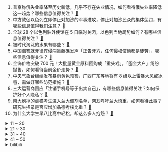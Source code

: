 1. 普京称俄失业率降至历史新低，几乎不存在失业情况，如何看待俄失业率降低这一趋势？哪些信息值得关注？ [:link:](https://www.zhihu.com/question/651937191)
2. 中方敦促以色列立即停止对加沙的军事进攻，停止对加沙民众的集体惩罚，有哪些信息值得我们注意？ [:link:](https://www.zhihu.com/question/651883530)
3. 全球 28 个以色列驻外使馆在 5 日临时关闭，以色列当地局势如何？有哪些信息值得关注？ [:link:](https://www.zhihu.com/question/651879239)
4. 被时代淘汰的水果有哪些？ [:link:](https://www.zhihu.com/question/646904142)
5. 中国海警就菲律宾侵闯鲎藤礁发声「正告菲方，任何侵权伎俩都是徒劳」，哪些信息值得关注？ [:link:](https://www.zhihu.com/question/651941145)
6. 金饰价格突破 700 元！大批量黄金原料回购成「重头戏」，「囤金大户」纷纷抛售，如何看待当前金价走势？ [:link:](https://www.zhihu.com/question/651962373)
7. 中央气象台继续发布暴雨黄色预警，广西广东等地将有 8 级以上雷暴大风或冰雹，需做好哪些防范措施？ [:link:](https://www.zhihu.com/question/651886287)
8. 三大运营商回应「注销手机号等于出卖自己」，有哪些信息值得关注？如何保护好个人隐私？ [:link:](https://www.zhihu.com/question/651875229)
9. 南大刷掉的虐猫考生进入兰大调剂名单，网友呼吁兰大慎重，如何看待此事？研究生招录是否应增加品德考核比重？ [:link:](https://www.zhihu.com/question/651939361)
10. 为什么大学生早八比高中轻松，却这么多人抱怨？ [:link:](https://www.zhihu.com/question/651278366)
<details>
<summary>11 ~ 20</summary>

11. 国民品牌汇源推出纯榨香菜汁，网友晒单「购买送呕吐袋」，有哪些信息值得关注？ [:link:](https://www.zhihu.com/question/651904127)
12. 仅 3 个多月，今年 10 家老牌百货已「阵亡」，百货零售面临哪些困难？该如何解决？ [:link:](https://www.zhihu.com/question/651876029)
13. 美国就业数据强劲，黄金原油又新高，美联储将会降息还是加息？哪些信息值得关注？ [:link:](https://www.zhihu.com/question/651967660)
14. 2024LCK春季赛胜者组决赛GEN 3：1 HLE挺进决赛，拿到MSI门票，如何评价这场比赛？ [:link:](https://www.zhihu.com/question/651933054)
15. 现在你身边的留守儿童还多吗？ [:link:](https://www.zhihu.com/question/651803417)
16. 狼王加内特当年仅第5顺位被选中，他前面的4人都是谁？都有什么成就？ [:link:](https://www.zhihu.com/question/639670030)
17. 多方回应「骑手出事故后情绪崩溃」，平台管理机制是否存在问题？有哪些信息值得关注？ [:link:](https://www.zhihu.com/question/651883147)
18. 包头市殡仪馆被指高价售卖骨灰盒，且无法自带，如何从法律角度进行解读？ [:link:](https://www.zhihu.com/question/651879468)
19. 为什么想自律却自律不起来？ [:link:](https://www.zhihu.com/question/325952857)
20. 要不要在农村老家建房子？ [:link:](https://www.zhihu.com/question/461139420)
</details>
<details>
<summary>21 ~ 30</summary>

21. 高速堵车偶遇小米 SU7 运输车，现场秒变车展，引得路人围观，有哪些信息值得关注？ [:link:](https://www.zhihu.com/question/651926013)
22. 如何评价韩剧《寄生兽：灰色部队》？ [:link:](https://www.zhihu.com/question/651525088)
23. 为什么沙鲁的再生能力比那美克星人强那么多？ [:link:](https://www.zhihu.com/question/648837016)
24. 世界上最大的宫殿是故宫吗? [:link:](https://www.zhihu.com/question/65792489)
25. 宫崎骏的《你想活出怎样的人生》为什么褒贬不一？ [:link:](https://www.zhihu.com/question/651837796)
26. 小孩子之间交换了不等价的玩具，但是两个孩子都很满意，作为家长怎么处理好呢？ [:link:](https://www.zhihu.com/question/321277654)
27. 你见过的最差的程序员是怎样的？ [:link:](https://www.zhihu.com/question/31236086)
28. “论迹不论心”与“他的本意是好的”这两种观点该怎么分析？ [:link:](https://www.zhihu.com/question/649267762)
29. 上班的时候，同事身上的香味特别浓，怎么说才合适呢？ [:link:](https://www.zhihu.com/question/651941192)
30. 如果《英雄联盟》每把都当混子最多能上到什么段位？ [:link:](https://www.zhihu.com/question/405571841)
</details>
<details>
<summary>31 ~ 40</summary>

31. 有哪一瞬间让你真正心疼一个人？ [:link:](https://www.zhihu.com/question/269493537)
32. 现在绝大多数词人已不识音律，为何还要依律作词？ [:link:](https://www.zhihu.com/question/651599330)
33. 詹姆斯大儿子布朗尼宣布参加2024年NBA选秀，你认为他会有怎么样的表现，今年有机会被选中吗？ [:link:](https://www.zhihu.com/question/651856428)
34. 薛宝钗说她哥哥薛蟠相中了林黛玉，林黛玉是什么反应？ [:link:](https://www.zhihu.com/question/649914041)
35. 跑步和骑车哪个更健康？ [:link:](https://www.zhihu.com/question/651962996)
36. 有哪些道理是你在长期坚持运动之后总结到的？ [:link:](https://www.zhihu.com/question/651340131)
37. 彩民称梦到彩票号码，开奖前3小时5倍投注，中了3046万元，江苏福彩回应称是真的，哪些信息值得关注？ [:link:](https://www.zhihu.com/question/651976752)
38. 清明假期国内 1.19 亿人次出游，游客花费共 539.5 亿元，哪些信息值得关注？这个假期你去哪了？ [:link:](https://www.zhihu.com/question/651966720)
39. 为什么火药原料硫磺硝石木炭很容易就可以网购到，岂不是很容易制造炸弹或者火器？ [:link:](https://www.zhihu.com/question/651334271)
40. 西双版纳卖房基本靠直播，5个人直播1个月卖了30套，门店15个人仅卖3套，哪些信息值得关注？ [:link:](https://www.zhihu.com/question/651976758)
</details>
<details>
<summary>41 ~ 50</summary>

41. 墨西哥总统通过社交媒体发表声明称「墨西哥与厄瓜多尔政府断绝外交关系」，发生了什么？有哪些信息值得关注？ [:link:](https://www.zhihu.com/question/651910177)
42. 终止造车计划后，美国苹果公司裁员 600 多人，为疫情以来苹果首次大规模裁员，哪些信息值得关注？ [:link:](https://www.zhihu.com/question/651918106)
43. 杨瀚森为什么不参加今年的NBA选秀？ [:link:](https://www.zhihu.com/question/651758312)
44. 卡尔马龙能否顶住现在的锡安？ [:link:](https://www.zhihu.com/question/645288842)
45. 海洋类专业就业前景怎么样？ [:link:](https://www.zhihu.com/question/443588270)
46. 如何面对生命中的挫折？ [:link:](https://www.zhihu.com/question/651919469)
47. 为什么说孤独是交易员的宿命？ [:link:](https://www.zhihu.com/question/651333227)
48. 为什么大部分大学生不懂构建自己的思想体系？ [:link:](https://www.zhihu.com/question/650300547)
49. 有什么令人细思极恐的真实案件？ [:link:](https://www.zhihu.com/question/334828112)
50. 单论外形方面，祝延平与丁海峰哪个更符合原著武松? [:link:](https://www.zhihu.com/question/602045053)
</details><details>
<summary>bilibili</summary>

</details>